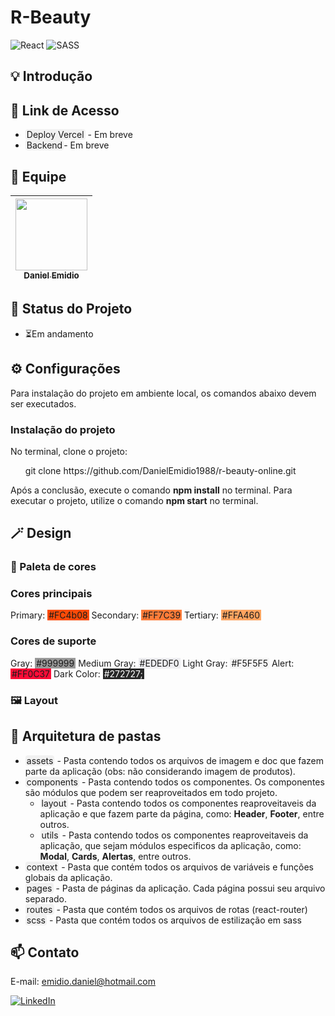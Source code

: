# R-Beauty
![React](https://img.shields.io/badge/React-20232A?style=for-the-badge&logo=react&logoColor=61DAFB)
![SASS](https://img.shields.io/badge/Sass-CC6699.svg?style=for-the-badge&logo=Sass&logoColor=white)

## 💡 Introdução

## 🔗 Link de Acesso
<ul>
    <li><span style="background-color: #F1F1F1; padding: 0 2px; border-radius: 4px;">Deploy Vercel</span> - Em breve</li>
    <li><span style="background-color: #F1F1F1; padding: 0 2px; border-radius: 4px;">Backend</span>- Em breve</li>
</ul>

## 👥 Equipe
| [<img src="https://avatars.githubusercontent.com/u/111311678?v=4" width=115><br><sub>Daniel Emidio</sub>](https://github.com/DanielEmidio1988) |
| :---: |

## 🧭 Status do Projeto

<ul>
    <li>⏳Em andamento</li>
</ul>


## ⚙️ Configurações
Para instalação do projeto em ambiente local, os comandos abaixo devem ser executados.

### Instalação do projeto
No terminal, clone  o projeto:

<ul>
    <li style="list-style: none;">git clone https://github.com/DanielEmidio1988/r-beauty-online.git</li>
</ul>

Após a conclusão, execute o comando <b>npm install</b> no terminal. Para executar o projeto, utilize o comando <b>npm start</b> no terminal.

## 🪄 Design

### 🎨 Paleta de cores

### Cores principais
Primary: <span style="padding: 0 2px; background-color:#FC4b08;">#FC4b08</span>
Secondary: <span style="padding: 0 2px; background-color:#FF7C39;">#FF7C39</span> 
Tertiary: <span style="padding: 0 2px; background-color:#FFA460;">#FFA460</span>  

### Cores de suporte
Gray: <span style="padding: 0 2px; background-color:#999999;">#999999</span> 
Medium Gray: <span style="padding: 0 2px; background-color:#EDEDF0;">#EDEDF0</span> 
Light Gray: <span style="padding: 0 2px; background-color:#F5F5F5;">#F5F5F5</span> 
Alert: <span style="padding: 0 2px; background-color:#FF0C37;">#FF0C37</span> 
Dark Color: <span style="padding: 0 2px; background-color:#272727; color: #FFF;">#272727;</span> 

### 🖼️ Layout


## 📄 Arquitetura de pastas

<ul>
    <li>
        <span style="background-color: #F1F1F1; padding: 0 2px; border-radius: 4px;">assets</span> - Pasta contendo todos os arquivos de imagem e doc que fazem parte da aplicação (obs: não considerando imagem de produtos). 
        <br>
    </li>
    <li>
        <span style="background-color: #F1F1F1; padding: 0 2px; border-radius: 4px;">components</span> - Pasta contendo todos os componentes. Os componentes são módulos que podem ser reaproveitados em todo projeto.
        <br>
        <ul>
            <li>
                <span style="background-color: #F1F1F1; padding: 0 2px; border-radius: 4px;">layout</span> - Pasta contendo todos os componentes reaproveitaveis da aplicação e que fazem parte da página, como: <b>Header</b>, <b>Footer</b>, entre outros.
            </li>
            <li>
                <span style="background-color: #F1F1F1; padding: 0 2px; border-radius: 4px;">utils</span> - Pasta contendo todos os componentes reaproveitaveis da aplicação, que sejam módulos especificos da aplicação, como: <b>Modal</b>, <b>Cards</b>, <b>Alertas</b>, entre outros.
            </li>
        </ul>
    </li>
    <li>
        <span style="background-color: #F1F1F1; padding: 0 2px; border-radius: 4px;">context</span> - Pasta que contém todos os arquivos de variáveis e funções globais da aplicação.
    </li>
    <li>
        <span style="background-color: #F1F1F1; padding: 0 2px; border-radius: 4px;">pages</span> - Pasta de páginas da aplicação. Cada página possui seu arquivo separado. 
    </li>
    <li>
        <span style="background-color: #F1F1F1; padding: 0 2px; border-radius: 4px;">routes</span> - Pasta que contém todos os arquivos de rotas (react-router)
    </li>
    <li>
        <span style="background-color: #F1F1F1; padding: 0 2px; border-radius: 4px;">scss</span> - Pasta que contém todos os arquivos de estilização em sass
    </li>
</ul>



## 📫 Contato

E-mail: emidio.daniel@hotmail.com

[![LinkedIn](https://img.shields.io/badge/LinkedIn-0077B5?style=for-the-badge&logo=linkedin&logoColor=white)](https://www.linkedin.com/in/danielemidio1988/)
